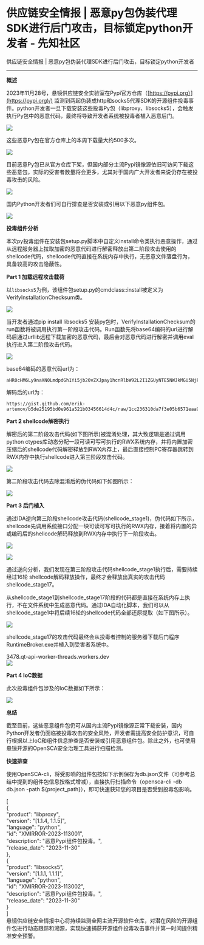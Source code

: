 

# 供应链安全情报 | 恶意py包伪装代理SDK进行后门攻击，目标锁定python开发者 - 先知社区

供应链安全情报 | 恶意py包伪装代理SDK进行后门攻击，目标锁定python开发者

- - -

**概述**

2023年11月28号，悬镜供应链安全实验室在Pypi官方仓库（[https://pypi.org）](https://pypi.org)/) 监测到两起伪装成http和socks5代理SDK的开源组件投毒事件。python开发者一旦下载安装这些投毒Py包（libproxy、libsocks5），会触发执行Py包中的恶意代码，最终将导致开发者系统被投毒者植入恶意后门。

[![](assets/1701678221-21e18521fd13fdbe97fc41f9e5f77114.png)](https://xzfile.aliyuncs.com/media/upload/picture/20231201172806-ef0ebd48-902b-1.png)

这些恶意Py包在官方仓库上的本周下载量大约500多次。

[![](assets/1701678221-a31bc2a2824f0ff06b9a390be3e31362.png)](https://xzfile.aliyuncs.com/media/upload/picture/20231201172815-f491132e-902b-1.png)

目前恶意Py包已从官方仓库下架，但国内部分主流Pypi镜像源依旧可访问下载这些恶意包，实际的受害者数量将会更多，尤其对于国内广大开发者来说仍存在被投毒攻击的风险。

[![](assets/1701678221-4cdf4ebef0cce073c58dd5ab3ec448c1.png)](https://xzfile.aliyuncs.com/media/upload/picture/20231201172823-f9390594-902b-1.png)

国内Python开发者们可自行排查是否安装或引用以下恶意py组件包。

[![](assets/1701678221-e1529b0ff1e4614c3a509e26dc46f32e.png)](https://xzfile.aliyuncs.com/media/upload/picture/20231201172835-004ebcc0-902c-1.png)

**投毒组件分析**

本次py投毒组件在安装包setup.py脚本中自定义install命令类执行恶意操作，通过从远程服务器上拉取加密的恶意代码进行解密释放出第二阶段攻击使用的shellcode代码，shellcode代码直接在系统内存中执行，无恶意文件落盘行为，具备较高的攻击隐蔽性。

**Part 1 加载远程攻击载荷**

以`libsocks5`为例，该组件包setup.py的cmdclass::install被定义为VerifyInstallationChecksum类。

[![](assets/1701678221-858ff2625dbed099fa0096e059ccc9ad.png)](https://xzfile.aliyuncs.com/media/upload/picture/20231201172857-0d6118c2-902c-1.png)

当开发者通过pip install libsocks5 安装py包时，VerifyInstallationChecksum的run函数将被调用执行第一阶段攻击代码。Run函数先将base64编码的url进行解码后通过urllib远程下载加密的恶意代码，最后会对恶意代码进行解密并调用eval执行进入第二阶段攻击代码。

[![](assets/1701678221-fcb7784aceebb4f98af6d7577cc05bae.png)](https://xzfile.aliyuncs.com/media/upload/picture/20231201172913-1729fdb0-902c-1.png)

base64编码的恶意代码url为：

```plain
aHR0cHM6Ly9naXN0LmdpdGh1Yi5jb20vZXJpay1hcnRlbW92L2I1ZGUyNTE5NWJkMGU5NjFhNTIxYjAzNDU2NjE0ZDRjL3Jhdy8xY2MyMzYzMTBkYTdmM2UwNWI2NTcxZWFhOWRiNGI2NjM2ZmI0Njg0L2d6TGpnT3VqOHkwYmF2VG12Z2tDd1IzaDFrdkVDMUJNLmI2NAo=
```

解码后的url为：

```plain
https://gist.github.com/erik-artemov/b5de25195bd0e961a521b03456614d4c/raw/1cc236310da7f3e05b6571eaa9db4b6636fb4684/gzLjgOuj8y0bavTmvgkCwR3h1kvEC1BM.b64
```

**Part 2 shellcode解密执行**

解密后的第二阶段攻击代码(如下图所示)被混淆处理，其大致逻辑是通过调用python ctypes库动态分配一段可读可写可执行的RWX系统内存，并将内置加密压缩后的shellcode代码解密释放到RWX内存上，最后直接控制PC寄存器跳转到RWX内存中执行shellcode进入第三阶段攻击代码。

[![](assets/1701678221-fc112a2af3b5b0eff4682472af656c15.png)](https://xzfile.aliyuncs.com/media/upload/picture/20231201173002-3409f49e-902c-1.png)

第二阶段攻击代码去除混淆后的伪代码如下如图所示：

[![](assets/1701678221-1c27283d38ddea0021e012b6deebb2af.png)](https://xzfile.aliyuncs.com/media/upload/picture/20231201173012-39f26bac-902c-1.png)

**Part 3 后门植入**

通过IDA逆向第三阶段shellcode攻击代码(shellcode\_stage1)，伪代码如下所示，shellcode先调用系统接口分配一块可读可写可执行的RWX内存，接着将内置的异或编码后的shellcode解码释放到RWX内存中执行下一阶段攻击。

[![](assets/1701678221-67382ff4f5446ad9edfe6b2901a1f93e.png)](https://xzfile.aliyuncs.com/media/upload/picture/20231201173035-47c97018-902c-1.png)

[![](assets/1701678221-ca90fcfad394b612c9f236e5cc7584e3.png)](https://xzfile.aliyuncs.com/media/upload/picture/20231201173051-512e7b44-902c-1.png)

通过逆向分析，我们发现在第三阶段攻击代码shellcode\_stage1执行后，需要持续经过16轮 shellcode解码释放操作，最终才会释放出真实的攻击代码shellcode\_stage17。

从shellcode\_stage1到shellcode\_stage17阶段的代码都是直接在系统内存上执行，不在文件系统中生成恶意代码。通过IDA自动化脚本，我们可以从shellcode\_stage1中将后续16轮的shellcode代码全部还原提取（如下图所示）。

[![](assets/1701678221-6c2b9bbed0188bcb1e90d928e864ea78.png)](https://xzfile.aliyuncs.com/media/upload/picture/20231201173104-5921d95e-902c-1.png)

shellcode\_stage17的攻击代码最终会从投毒者控制的服务器下载后门程序RuntimeBroker.exe并植入到受害者系统中。

3478.qt-api-worker-threads.workers.dev  
[![](assets/1701678221-0d7ed7185f27d992cacf0a5822a8d059.png)](https://xzfile.aliyuncs.com/media/upload/picture/20231201173128-676a627e-902c-1.png)

**Part 4 IoC数据**

此次投毒组件包涉及的IoC数据如下所示：

[![](assets/1701678221-e6c4f0df75ec7eb96c5726cb915bc0ba.png)](https://xzfile.aliyuncs.com/media/upload/picture/20231201173142-70196884-902c-1.png)

**总结**

截至目前，这些恶意组件包仍可从国内主流Pypi镜像源正常下载安装，国内Python开发者仍面临被投毒攻击的安全风险，开发者需提高安全防护意识，可自行根据以上IoC和组件信息排查是否安装或引用恶意组件包。除此之外，也可使用悬镜开源的OpenSCA安全治理工具进行扫描检测。

**快速排查**

使用OpenSCA-cli，将受影响的组件包按如下示例保存为db.json文件（可参考总结中提到的组件包信息按格式增减），直接执行扫描命令（opensca-cli -db db.json -path ${project\_path}），即可快速获知您的项目是否受到投毒包影响。

\[  
{  
"product": "libproxy",  
"version": "\[1.1.4, 1.1.5\]",  
"language": "python",  
"id": "XMIRROR-2023-113001",  
"description": "恶意Pypi组件包投毒。",  
"release\_date": "2023-11-30"  
},  
{  
"product": "libsocks5",  
"version": "\[1.1.1, 1.1.1\]",  
"language": "python",  
"id": "XMIRROR-2023-113002",  
"description": "恶意Pypi组件包投毒。",  
"release\_date": "2023-11-30"  
}  
\]  
悬镜供应链安全情报中心将持续监测全网主流开源软件仓库，对潜在风险的开源组件包进行动态跟踪和溯源，实现快速捕获开源组件投毒攻击事件并第一时间提供精准安全预警。
